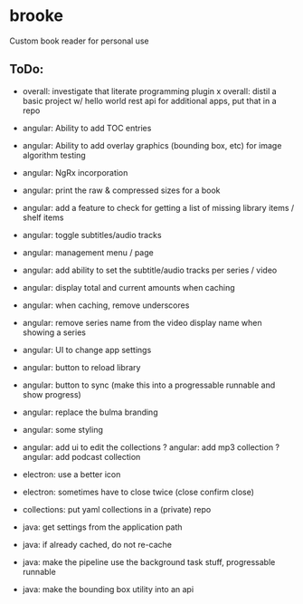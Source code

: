 # brooke
Custom book reader for personal use


ToDo:
----------------
- overall: investigate that literate programming plugin
x overall: distil a basic project w/ hello world rest api for additional apps, put that in a repo

- angular: Ability to add TOC entries
- angular: Ability to add overlay graphics (bounding box, etc) for image algorithm testing
- angular: NgRx incorporation
- angular: print the raw & compressed sizes for a book
- angular: add a feature to check for getting a list of missing library items / shelf items
- angular: toggle subtitles/audio tracks
- angular: management menu / page
- angular: add ability to set the subtitle/audio tracks per series / video
- angular: display total and current amounts when caching
- angular: when caching, remove underscores
- angular: remove series name from the video display name when showing a series
- angular: UI to change app settings
- angular: button to reload library
- angular: button to sync (make this into a progressable runnable and show progress)
- angular: replace the bulma branding
- angular: some styling
- angular: add ui to edit the collections
? angular: add mp3 collection
? angular: add podcast collection

- electron: use a better icon
- electron: sometimes have to close twice (close confirm close)

- collections: put yaml collections in a (private) repo

- java: get settings from the application path
- java: if already cached, do not re-cache
- java: make the pipeline use the background task stuff, progressable runnable
- java: make the bounding box utility into an api
